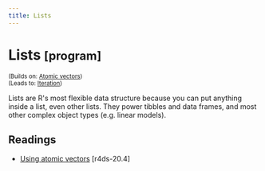 ```yaml
---
title: Lists
---
```


<!-- Generated automatically from lists.yml. Do not edit by hand -->

# Lists <small class='program'>[program]</small>
<small>(Builds on: [Atomic vectors](vectors.md))</small>  
<small>(Leads to: [Iteration](iteration.md))</small>

Lists are R's most flexible data structure because you can put anything
inside a list, even other lists. They power tibbles and data frames,
and most other complex object types (e.g. linear models).

## Readings

  * [Using atomic vectors](http://r4ds.had.co.nz/vectors.html#using-atomic-vectors) [r4ds-20.4]



